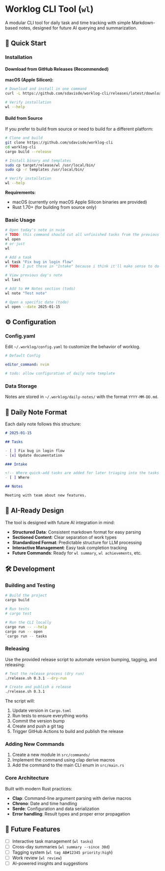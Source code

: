 # Worklog CLI Tool (`wl`)

A modular CLI tool for daily task and time tracking with simple Markdown-based notes, designed for future AI querying and summarization.

## 🚀 Quick Start

### Installation

#### Download from GitHub Releases (Recommended)

**macOS (Apple Silicon):**
```bash
# Download and install in one command
curl -L https://github.com/sdavisde/worklog-cli/releases/latest/download/worklog-cli-aarch64-apple-darwin.tar.gz | sudo tar -xz -C /usr/local/bin/

# Verify installation
wl --help
```

#### Build from Source

If you prefer to build from source or need to build for a different platform:

```bash
# Clone and build
git clone https://github.com/sdavisde/worklog-cli
cd worklog-cli
cargo build --release

# Install binary and templates
sudo cp target/release/wl /usr/local/bin/
sudo cp -r templates /usr/local/bin/

# Verify installation
wl --help
```

**Requirements:**
- macOS (currently only macOS Apple Silicon binaries are provided)
- Rust 1.70+ (for building from source only)

### Basic Usage

```bash
# Open today's note in nvim
# TODO: this command should cut all unfinished tasks from the previous note and add them to the current days note
wl open
# or just
wl

# Add a task
wl task "Fix bug in login flow"
# TODO: I put these in "Intake" because i think it'll make sense to do that for work, but it'd be nice for this to be customizable

# View previous day's note
wl last

# Add to ## Notes section (todo)
wl note "Test note"

# Open a specific date (todo)
wl open --date 2025-01-15
```

## ⚙️ Configuration

### Config.yaml

Edit `~/.worklog/config.yaml` to customize the behavior of worklog.

```yaml
# Default Config

editor_command: nvim

# todo: allow configuration of daily note template
```

### Data Storage

Notes are stored in `~/.worklog/daily-notes/` with the format `YYYY-MM-DD.md`.

## 📝 Daily Note Format

Each daily note follows this structure:

```markdown
# 2025-01-15

## Tasks

- [ ] Fix bug in login flow
- [x] Update documentation

### Intake

<!-- Where quick-add tasks are added for later triaging into the tasks section -->
- [ ] Where

## Notes

Meeting with team about new features.
```

## 🧠 AI-Ready Design

The tool is designed with future AI integration in mind:

- **Structured Data**: Consistent markdown format for easy parsing
- **Sectioned Content**: Clear separation of work types
- **Standardized Format**: Predictable structure for LLM processing
- **Interactive Management**: Easy task completion tracking
- **Future Commands**: Ready for `wl summary`, `wl achievements`, etc.

## 🛠️ Development

### Building and Testing

```bash
# Build the project
cargo build

# Run tests
# cargo test

# Run the CLI locally
cargo run -- --help
cargo run -- open
`cargo run -- tasks
```

### Releasing

Use the provided release script to automate version bumping, tagging, and releasing:

```bash
# Test the release process (dry run)
./release.sh 0.3.1 --dry-run

# Create and publish a release
./release.sh 0.3.1
```

The script will:
1. Update version in `Cargo.toml`
2. Run tests to ensure everything works
3. Commit the version bump
4. Create and push a git tag
5. Trigger GitHub Actions to build and publish the release

### Adding New Commands

1. Create a new module in `src/commands/`
2. Implement the command using clap derive macros
3. Add the command to the main CLI enum in `src/main.rs`

### Core Architecture

Built with modern Rust practices:
- **Clap**: Command-line argument parsing with derive macros
- **Chrono**: Date and time handling
- **Serde**: Configuration and data serialization
- **Error handling**: Result types and proper error propagation

## 🚧 Future Features

- [ ] Interactive task management (`wl tasks`)
- [ ] Cross-day summaries (`wl summary --since 30d`)
- [ ] Tagging system (`wl tag AB#12345 priority:high`)
- [ ] Work review (`wl review`)
- [ ] AI-powered insights and suggestions
